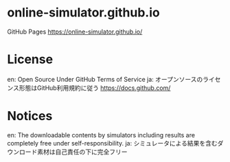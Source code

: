 # online-simulator.github.io
GitHub Pages
https://online-simulator.github.io/

# License
en: Open Source Under GitHub Terms of Service
ja: オープンソースのライセンス形態はGitHub利用規約に従う
https://docs.github.com/

# Notices
en: The downloadable contents by simulators including results are completely free under self-responsibility.
ja: シミュレータによる結果を含むダウンロード素材は自己責任の下に完全フリー
